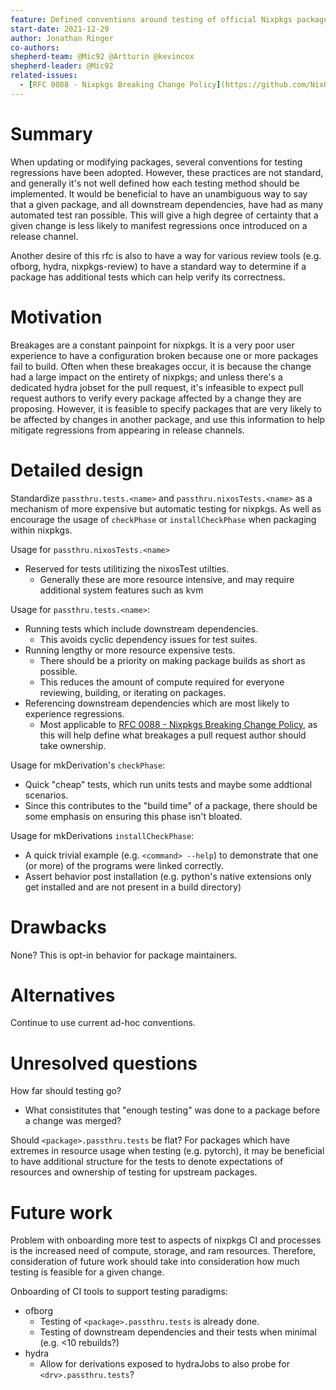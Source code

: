 ```yaml
---
feature: Defined conventions around testing of official Nixpkgs packages.
start-date: 2021-12-29
author: Jonathan Ringer
co-authors:
shepherd-team: @Mic92 @Artturin @kevincox
shepherd-leader: @Mic92
related-issues:
  - [RFC 0088 - Nixpkgs Breaking Change Policy](https://github.com/NixOS/rfcs/pull/88)
---
```


# Summary
[summary]: #summary

When updating or modifying packages, several conventions for testing regressions
have been adopted. However, these practices are not standard, and generally it's not well
defined how each testing method should be implemented. It would be beneficial to have
an unambiguous way to say that a given package, and all downstream dependencies, have
had as many automated test ran possible. This will give a high degree of certainty that
a given change is less likely to manifest regressions once introduced on a release
channel.

Another desire of this rfc is also to have a way for various review tools
(e.g. ofborg, hydra, nixpkgs-review) to have a standard way to determine if a
package has additional tests which can help verify its correctness.

# Motivation
[motivation]: #motivation

Breakages are a constant painpoint for nixpkgs. It is a very poor user experience to
have a configuration broken because one or more packages fail to build. Often when
these breakages occur, it is because the change had a large impact on the entirety
of nixpkgs; and unless there's a dedicated hydra jobset for the pull request, it's
infeasible to expect pull request authors to verify every package affected
by a change they are proposing. However, it is feasible to specify packages that
are very likely to be affected by changes in another package, and use this information
to help mitigate regressions from appearing in release channels.

# Detailed design
[design]: #detailed-design

Standardize `passthru.tests.<name>` and `passthru.nixosTests.<name>` as a mechanism of 
more expensive but automatic testing for nixpkgs. As well as encourage the usage of
`checkPhase` or `installCheckPhase` when packaging within nixpkgs.

Usage for `passthru.nixosTests.<name>`
- Reserved for tests utilitizing the nixosTest utilties.
  - Generally these are more resource intensive, and may require additional system features
  such as kvm

Usage for `passthru.tests.<name>`:
- Running tests which include downstream dependencies.
  - This avoids cyclic dependency issues for test suites.
- Running lengthy or more resource expensive tests.
  - There should be a priority on making package builds as short as possible.
  - This reduces the amount of compute required for everyone reviewing, building, or iterating on packages.
- Referencing downstream dependencies which are most likely to experience regressions.
  - Most applicable to [RFC 0088 - Nixpkgs Breaking Change Policy](https://github.com/NixOS/rfcs/pull/88),
as this will help define what breakages a pull request author should take ownership.

Usage for mkDerivation's `checkPhase`:
- Quick "cheap" tests, which run units tests and maybe some addtional scenarios.
- Since this contributes to the "build time" of a package, there should be some
emphasis on ensuring this phase isn't bloated.

Usage for mkDerivations `installCheckPhase`:
- A quick trivial example (e.g. `<command> --help`) to demonstrate that one (or more)
of the programs were linked correctly.
- Assert behavior post installation (e.g. python's native extensions only get installed
and are not present in a build directory)

# Drawbacks
[drawbacks]: #drawbacks

None? This is opt-in behavior for package maintainers.

# Alternatives
[alternatives]: #alternatives

Continue to use current ad-hoc conventions.

# Unresolved questions
[unresolved]: #unresolved-questions

How far should testing go?
- What consistitutes that "enough testing" was done to a package before a change was merged?

Should `<package>.passthru.tests` be flat?
For packages which have extremes in resource usage when testing (e.g. pytorch), it may
be beneficial to have additional structure for the tests to denote expectations of resources
and ownership of testing for upstream packages.

# Future work
[future]: #future-work

Problem with onboarding more test to aspects of nixpkgs CI and processes is the increased
need of compute, storage, and ram resources. Therefore, consideration of future work should
take into consideration how much testing is feasible for a given change.

Onboarding of CI tools to support testing paradigms:
- ofborg
  - Testing of `<package>.passthru.tests` is already done.
  - Testing of downstream dependencies and their tests when minimal (e.g. <10 rebuilds?)
- hydra
  - Allow for derivations exposed to hydraJobs to also probe for `<drv>.passthru.tests`?
